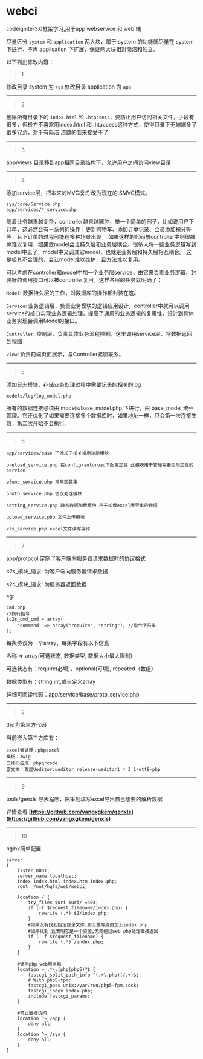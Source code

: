 # webci
codeigniter3.0框架学习,用于app webservice 和 web 端

尽量区分 `system` 和 `application` 两大块，属于 system 的功能就尽量在 system 下进行，不再 application 下扩展，保证两大块相对简洁和独立。

以下列出修改内容：

>1

修改目录 system 为 `sys`
修改目录 application 为 `app`

------------------------------------------------------

>2

删除所有目录下的 `index.html` 和 `.htaccess`，要防止用户访问相关文件，手段有很多，但极力不喜欢用index.html 和 .htaccess这种方式，使得目录下无端端多了很多冗余，对于有简洁
洁癖的我来接受不了

------------------------------------------------------

>3

app/views 目录移到app相同目录结构下，允许用户之间访问view目录

------------------------------------------------------

>4

添加service层，把本来的MVC模式 改为现在的 SMVC模式。


	sys/core/Service.php
	app/services/*_service.php


随着业务越来越复杂，controller越来越臃肿，举一个简单的例子，比如说用户下订单，这必然会有一系列的操作：更新购物车、添加订单记录、会员添加积分等等，且下订单的过程可能在多种场景出现，
如果这样的代码放controller中则很臃肿难以复用，如果放model会让持久层和业务层耦合。很多人将一些业务逻辑写到model中去了，model中又调其它model，也就是业务层和持久层相互耦合。
这是极其不合理的，会让model难以维护，且方法难以复用。

可以考虑在controller和model中加一个业务层service，由它来负责业务逻辑，封装好的调用接口可以被controller复用。这样各层的任务就明确了：

`Model`: 数据持久层的工作，对数据库的操作都封装在这。

`Service`: 业务逻辑层，负责业务模块的逻辑应用设计，controller中就可以调用service的接口实现业务逻辑处理，提高了通用的业务逻辑的复用性，设计到具体业务实现会调用Model的接口。

`Controller`: 控制层，负责具体业务流程控制，这里调用service层，将数据返回到视图

`View`: 负责前端页面展示，与Controller紧密联系。

------------------------------------------------------

>5

添加日志模块，存储业务处理过程中需要记录的相关的log

	models/log/log_model.php

所有的数据连接必须由 models/base_model.php 下进行，由 base_model 统一管理。它还优化了如果需要连接多个数据库时，如果地址一样，只会第一次连接生效，第二次开始不会执行。

------------------------------------------------------

>6

	app/services/base 下添加了相关常用功能模块
	
	preload_service.php 在config/autoroad下配置加载 此模块用于管理需要全局加载的service
	
	efunc_service.php 常用函数集
	
	proto_service.php 协议处理模块
	
	setting_service.php 静态数据加载模块 用于加载excel表导出的数据
	
	upload_service.php 文件上传模块
	
	xls_service.php excel文件读写操作


------------------------------------------------------

>7

app/protocol 定制了客户端向服务器请求数据时的协议格式

c2s_模块_请求: 为客户端向服务器请求数据

s2c_模块_请求: 为服务器返回数据

eg:

	cmd.php
	//执行指令
	$c2s_cmd_cmd = array(
		'command' => array("require", "string"), //指令字符串
	);


每条协议为一个array，每条字段有以下信息

名称 => array(可选状态, 数据类型, 数据大小最大限制)

可选状态有：require(必填)，optional(可填), repeated（数组）

数据类型有：string,int,或自定义array

详细可阅读代码：app/service/base/proto_service.php

------------------------------------------------------

>8

3rd为第三方代码

当前嵌入第三方库有：

	excel表处理：phpexcel
	模板：Twig
	二维码生成：phpqrcode
	富文本：百度Ueditor:ueditor_release-ueditor1_4_3_1-utf8-php


------------------------------------------------------

>9

tools/genxls 导表程序，把策划填写excel导出自己想要的解析数据

详情查看 **[https://github.com/yangxgkem/genxls](https://github.com/yangxgkem/genxls)**

------------------------------------------------------

>10

nginx简单配置

	server
	{
	    listen 8001;
	    server_name localhost;
	    index index.html index.htm index.php;
	    root  /mnt/hgfs/web/webci;
	    
	    location / {
	        try_files $uri $uri/ =404;
	        if (-f $request_filename/index.php) {
	            rewrite (.*) $1/index.php;
	        }
	        #如果没有找到指定目录文件,那么重写路由加上index.php
	        #如果找到,这表明它是一个资源,无需经过web php处理直接返回
	        if (!-f $request_filename) {
	            rewrite (.*) /index.php;
	        }
	    }
	
	    #调用php web服务器
	    location ~ .*\.(php|php5)?$ {
	        fastcgi_split_path_info ^(.+\.php)(/.+)$;
	        # With php5-fpm:
	        fastcgi_pass unix:/var/run/php5-fpm.sock;
	        fastcgi_index index.php;
	        include fastcgi_params;
	    }
	
		#禁止直接访问
	    location ^~ /app {
	        deny all;
	    }
		location ^~ /sys {
	        deny all;
	    }
	}
